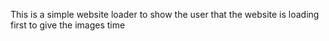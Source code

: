 This is a simple website loader to show the user that the website is loading first to give the images time
